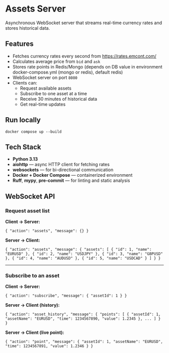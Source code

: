 # Assets Server

Asynchronous WebSocket server that streams real-time currency rates and stores historical data.

## Features

- Fetches currency rates every second from https://rates.emcont.com/
- Calculates average price from `bid` and `ask`
- Stores rate points in Redis/Mongo (depends on DB value in environment docker-compose.yml (mongo or redis), default redis)
- WebSocket server on port `8080`
- Clients can:
  - Request available assets
  - Subscribe to one asset at a time
  - Receive 30 minutes of historical data
  - Get real-time updates

## Run locally
`docker compose up --build`

## Tech Stack

- **Python 3.13**
- **aiohttp** — async HTTP client for fetching rates
- **websockets** — for bi-directional communication
- **Docker + Docker Compose** — containerized environment
- **Ruff**, **mypy**, **pre-commit** — for linting and static analysis

## WebSocket API

### Request asset list

**Client → Server:**

```
{ "action": "assets", "message": {} }
```

**Server → Client:**

```
{ "action": "assets", "message": { "assets": [ { "id": 1, "name": "EURUSD" }, { "id": 2, "name": "USDJPY" }, { "id": 3, "name": "GBPUSD" }, { "id": 4, "name": "AUDUSD" }, { "id": 5, "name": "USDCAD" } ] } }
```

---

### Subscribe to an asset

**Client → Server:**

```
{ "action": "subscribe", "message": { "assetId": 1 } }
```

**Server → Client (history):**
```
{ "action": "asset_history", "message": { "points": [ { "assetId": 1, "assetName": "EURUSD", "time": 1234567890, "value": 1.2345 }, ... ] } }
```

**Server → Client (live point):**
```
{ "action": "point", "message": { "assetId": 1, "assetName": "EURUSD", "time": 1234567891, "value": 1.2346 } }
```